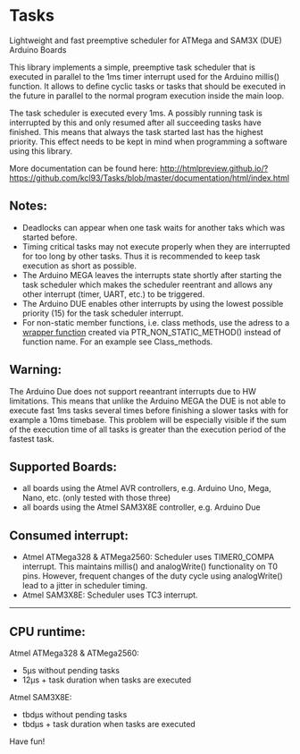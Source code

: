 # Tasks

Lightweight and fast preemptive scheduler for ATMega and SAM3X (DUE) Arduino Boards

This library implements a simple, preemptive task scheduler that is executed in parallel to the 1ms timer interrupt used for the Arduino millis() function. It allows to define cyclic tasks or tasks that should be executed in the future in parallel to the normal program execution inside the main loop.

The task scheduler is executed every 1ms. A possibly running task is interrupted by this and only resumed after all succeeding tasks have finished. This means that always the task started last has the highest priority. This effect needs to be kept in mind when programming a software using this library.

More documentation can be found here: http://htmlpreview.github.io/?https://github.com/kcl93/Tasks/blob/master/documentation/html/index.html

## Notes:

- Deadlocks can appear when one task waits for another taks which was started before.
- Timing critical tasks may not execute properly when they are interrupted for too long by other tasks. Thus it is recommended to keep task execution as short as possible.
- The Arduino MEGA leaves the interrupts state shortly after starting the task scheduler which makes the scheduler reentrant and allows any other interrupt (timer, UART, etc.) to be triggered.
- The Arduino DUE enables other interrupts by using the lowest possible priority (15) for the task scheduler interrupt.
- For non-static member functions, i.e. class methods, use the adress to a [wrapper function](https://stackoverflow.com/questions/53091205/how-to-use-non-static-member-functions-as-callback-in-c) created via PTR_NON_STATIC_METHOD() instead of function name. For an example see Class\_methods. 

## Warning: 

The Arduino Due does not support reeantrant interrupts due to HW limitations. This means that unlike the Arduino MEGA the DUE is not able to execute fast 1ms tasks several times before finishing a slower tasks with for example a 10ms timebase. This problem will be especially visible if the sum of the execution time of all tasks is greater than the execution period of the fastest task.

## Supported Boards:

- all boards using the Atmel AVR controllers, e.g. Arduino Uno, Mega, Nano, etc. (only tested with those three)
- all boards using the Atmel SAM3X8E controller, e.g. Arduino Due

## Consumed interrupt:

- Atmel ATMega328 & ATMega2560: Scheduler uses TIMER0_COMPA interrupt. This maintains millis() and analogWrite() functionality on T0 pins. However, frequent changes of the duty cycle using analogWrite() lead to a jitter in scheduler timing.
- Atmel SAM3X8E: Scheduler uses TC3 interrupt.

***

## CPU runtime:

Atmel ATMega328 & ATMega2560:
- 5μs without pending tasks
- 12μs + task duration when tasks are executed

Atmel SAM3X8E:
- tbdμs without pending tasks
- tbdμs + task duration when tasks are executed

Have fun! 
